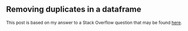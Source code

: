 ## Removing duplicates in a dataframe

<sup>This post is based on my answer to a Stack Overflow question that may be found [here](https://stackoverflow.com/a/75774190/19123103).</sup>


